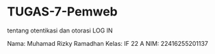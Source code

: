 # TUGAS-7-Pemweb
tentang otentikasi dan otorasi LOG IN

Nama: Muhamad Rizky Ramadhan
Kelas: IF 22 A
NIM: 22416255201137